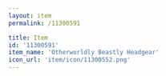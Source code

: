 ```yaml
---
layout: item
permalink: /11300591

title: Item
id: '11300591'
item_name: 'Otherworldly Beastly Headgear'
icon_url: 'item/icon/11300552.png'
---
```

